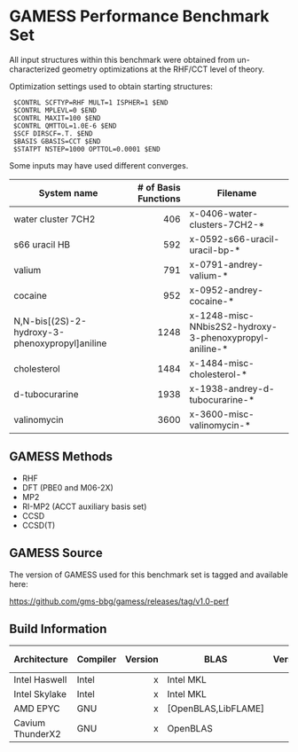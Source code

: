 # GAMESS Performance Benchmark Set

All input structures within this benchmark were obtained from un-characterized geometry optimizations at the RHF/CCT level of theory.

Optimization settings used to obtain starting structures:
```
 $CONTRL SCFTYP=RHF MULT=1 ISPHER=1 $END
 $CONTRL MPLEVL=0 $END
 $CONTRL MAXIT=100 $END
 $CONTRL QMTTOL=1.0E-6 $END
 $SCF DIRSCF=.T. $END
 $BASIS GBASIS=CCT $END
 $STATPT NSTEP=1000 OPTTOL=0.0001 $END
```

Some inputs may have used different converges.

|System name|# of Basis Functions|Filename|
|-----------|-------------------:|--------|
|water cluster 7CH2|406|x-0406-water-clusters-7CH2-*|
|s66 uracil HB|592|x-0592-s66-uracil-uracil-bp-*|
|valium|791|x-0791-andrey-valium-*|
|cocaine|952|x-0952-andrey-cocaine-*|
|N,N-bis[(2S)-2-hydroxy-3-phenoxypropyl]aniline|1248|x-1248-misc-NNbis2S2-hydroxy-3-phenoxypropyl-aniline-*|
|cholesterol|1484|x-1484-misc-cholesterol-*|
|d-tubocurarine|1938|x-1938-andrey-d-tubocurarine-*|
|valinomycin|3600|x-3600-misc-valinomycin-*|

## GAMESS Methods

* RHF
* DFT (PBE0 and M06-2X)
* MP2
* RI-MP2 (ACCT auxiliary basis set)
* CCSD
* CCSD(T)

## GAMESS Source

The version of GAMESS used for this benchmark set is tagged and available here:

https://github.com/gms-bbg/gamess/releases/tag/v1.0-perf

## Build Information

|Architecture|Compiler|Version|BLAS|Version|COMM|Version|Benchmark Lead|
|------------|--------|------:|----|------:|----|------:|-------|
|Intel Haswell|Intel|x|Intel MKL|x|Intel MPI|x|Taylor|
|Intel Skylake|Intel|x|Intel MKL|x|Intel MPI|x|Jorge|
|AMD EPYC|GNU|x|[OpenBLAS,LibFLAME]|x|OpenMPI|x|David|
|Cavium ThunderX2|GNU|x|OpenBLAS|x|OpenMPI|x|Michael|
